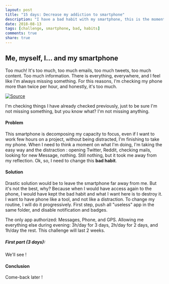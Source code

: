 ```yaml
---
layout: post
title: "15 days: Decrease my addiction to smartphone"
description: "I have a bad habit with my smartphone, this is the moment to do something."
date: 2018-08-13
tags: [challenge, smartphone, bad, habits]
comments: true
share: true
---
```



## Me, myself, I... and my smartphone

Too much! It's too much, too much emails, too much tweets, too much content. Too much information. There is everything, everywhere, and I feel like I'm always missing something. For this reasons, I'm checking my phone more than twice per hour, and honestly, it's too much. 

[![Source](https://cdn.dribbble.com/users/982094/screenshots/3875776/cover.jpg)](https://dribbble.com/shots/3875776-Message)

I'm checking things I have already checked previously, just to be sure I'm not missing something, but you know what? I'm not missing anything. 

#### Problem
This smartphone is decomposing my capacity to focus, even if I want to work few hours on a project, without being distracted, I'm finishing to take my phone. When I need to think a moment on what I'm doing, I'm taking the easy way and the distraction : opening Twitter, Reddit, checking mails, looking for new Message, nothing. Still nothing, but it took me away from my reflection. Ok, so, I need to change this **bad habit**. 

#### Solution
Drastic solution would be to leave the smartphone far away from me. But it's not the best, why? Because when I would have access again to the phone, I would have kept the bad habit and what I want here is to destroy it. I want to have phone like a tool, and not like a distraction. To change my routine, I will do it progressively. First step, push all "useless" app in the same folder, and disable notification and badges. 

The only app authorized: Messages, Phone, and GPS.
Allowing me everything else during evening: 3h/day for 3 days, 2h/day for 2 days, and 1h/day the rest. This challenge will last 2 weeks.

##### First part (3 days):
We'll see !

#### Conclusion
Come-back later !

